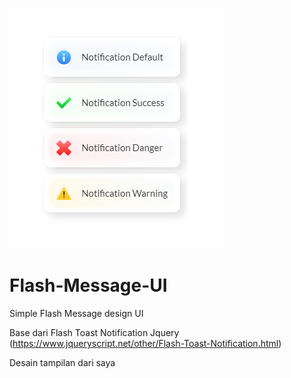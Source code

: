 ![Notif](https://raw.githubusercontent.com/wahyuachmad/Flash-Message-UI/main/notif.jpg)

# Flash-Message-UI
Simple Flash Message design UI

Base dari Flash Toast Notification Jquery (https://www.jqueryscript.net/other/Flash-Toast-Notification.html)

Desain tampilan dari saya
